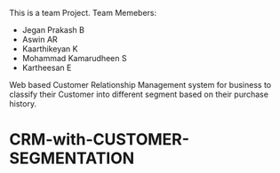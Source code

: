 This is a team Project.
Team Memebers:
  * Jegan Prakash B
  * Aswin AR
  * Kaarthikeyan K
  * Mohammad Kamarudheen S
  * Kartheesan E

Web based Customer Relationship Management system for business to classify
their Customer into different segment based on their purchase history.

# CRM-with-CUSTOMER-SEGMENTATION
